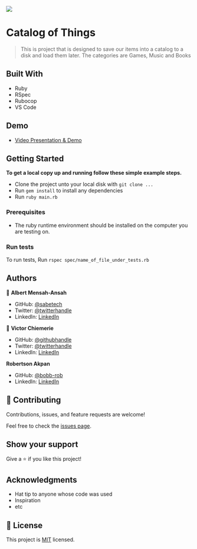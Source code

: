 ![](https://img.shields.io/badge/Microverse-blueviolet)

# Catalog of Things

> This is project that is designed to save our items into a catalog to a disk and load them later. The categories are Games, Music and Books


## Built With

- Ruby
- RSpec
- Rubocop
- VS Code

## Demo
- [Video Presentation & Demo](https://drive.google.com/file/d/157mvLy4O65XVraQC8yArDSgJIM49i8P5/view?usp=sharing)
## Getting Started

**To get a local copy up and running follow these simple example steps.**
- Clone the project unto your local disk with `git clone ...`
- Run `gem install` to install any dependencies
- Run `ruby main.rb`

### Prerequisites
- The ruby runtime environment should be installed on the computer you are testing on.

### Run tests
To run tests, Run `rspec spec/name_of_file_under_tests.rb`

## Authors

👤 **Albert Mensah-Ansah**

- GitHub: [@sabetech](https://github.com/sabetech)
- Twitter: [@twitterhandle](https://twitter.com/al_kfx)
- LinkedIn: [LinkedIn](https://linkedin.com/in/albert-mensah-ansah)

👤 **Victor Chiemerie**

- GitHub: [@githubhandle](https://github.com/jheart-vic)
- Twitter: [@twitterhandle](https://twitter.com/Victorjheart)
- LinkedIn: [LinkedIn](https://www.linkedin.com/in/victor-chiemerie-302a97230/)

**Robertson Akpan**

- GitHub: [@bobb-rob](https://github.com/bobb-Rob)
- LinkedIn: [LinkedIn](https://www.linkedin.com/in/roberson-akpan/)

## 🤝 Contributing

Contributions, issues, and feature requests are welcome!

Feel free to check the [issues page](../../issues/).

## Show your support

Give a ⭐️ if you like this project!

## Acknowledgments

- Hat tip to anyone whose code was used
- Inspiration
- etc

## 📝 License

This project is [MIT](./LICENSE) licensed.

